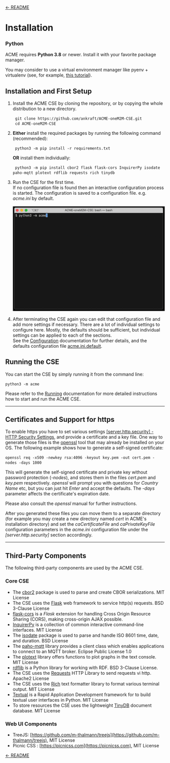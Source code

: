 [← README](../README.md) 

# Installation

### Python

ACME requires **Python 3.8** or newer. Install it with your favorite package manager.

You may consider to use a virtual environment manager like pyenv + virtualenv (see, for example, [this tutorial](https://realpython.com/python-virtual-environments-a-primer/)).

<a name="first_setup"></a>
## Installation and First Setup

1. Install the ACME CSE by cloning the repository, or by copying the whole distribution to a new directory.

		git clone https://github.com/ankraft/ACME-oneM2M-CSE.git
		cd ACME-oneM2M-CSE

1. **Either** install the required packages by running the following command (recommended):

		python3 -m pip install -r requirements.txt

	**OR** install them individually:  

		python3 -m pip install cbor2 flask flask-cors InquirerPy isodate paho-mqtt plotext rdflib requests rich tinydb

1. Run the CSE for the first time.  
If no configuration file is found then an interactive configuration process is started. The
configuration is saved to a configuration file. e.g. *acme.ini* by default.  
&nbsp;  
![](images/bootstrapConfig.gif)

1.  After terminating the CSE again you can edit that configuration file and add more settings if necessary.
	There are a lot of individual settings to configure here. Mostly, the defaults should be sufficient, but individual settings can be applied to each of the sections.  
	See the [Configuration](docs/Configuration.md) documentation for further details, and the defaults configuration file [acme.ini.default](../acme.ini.default).



## Running the CSE

You can start the CSE by simply running it from the command line:

	python3 -m acme

Please refer to the [Running](Running.md) documentation for more detailed instructions how to start and run the ACME CSE.

---
## Certificates and Support for https

To enable https you have to set various settings [\[server.http.security\] - HTTP Security Settings](Configuration.md#security_http), and provide a certificate and a key file. 
One way to generate those files is the [openssl](https://www.openssl.org) tool that may already be installed on your OS. The following example shows how to 
generate a self-signed certificate:

	openssl req -x509 -newkey rsa:4096 -keyout key.pem -out cert.pem -nodes -days 1000

This will generate the self-signed certificate and private key without password protection (*-nodes*), and stores them in the files *cert.pem* and *key.pem* respectively. 
*openssl* will prompt you with questions for *Country Name* etc, but you can just hit *Enter* and accept the defaults. The *-days* parameter affects the certificate's
expiration date.

Please also consult the *openssl* manual for further instructions. 

After you generated these files you can move them to a separate directory (for example you may create a new directory named *cert* in ACME's installation directory) and set the *caCertificateFile* and *caPrivateKeyFile* configuration parameters in the *acme.ini* configuration file under the *\[server.http.security\]* section accordingly.

---

## Third-Party Components
The following third-party components are used by the ACME CSE.

### Core CSE
- The [cbor2](https://github.com/agronholm/cbor2) package is used to parse and create CBOR serializations. MIT License
- The CSE uses the [Flask](https://flask.palletsprojects.com/) web framework to service http(s) requests. BSD 3-Clause License
- [flask-cors](https://github.com/corydolphin/flask-cors/) is a *Flask* extension for handling Cross Origin Resource Sharing (CORS), making cross-origin AJAX possible.
- [InquirerPy](https://github.com/kazhala/InquirerPy/) is a collection of common interactive command-line interfaces. MIT License
- The [isodate](https://github.com/gweis/isodate) package is used to parse and handle ISO 8601 time, date, and duration. BSD License
- The [paho-mqtt](https://www.eclipse.org/paho/) library provides a client class which enables applications to connect to an MQTT broker. Eclipse Public License 1.0 
- The [plotext](https://github.com/piccolomo/plotext) library offers functions to plot graphs in the text console. MIT License
- [rdflib](https://github.com/RDFLib/rdflib) is a Python library for working with RDF. BSD 3-Clause License.
- The CSE uses the [Requests](https://requests.readthedocs.io) HTTP Library to send requests vi http. Apache2 License
- The CSE uses the [Rich](https://github.com/willmcgugan/rich) text formatter library to format various terminal output. MIT License 
- [Textual](https://github.com/textualize/textual) is a Rapid Application Development framework for to build textual user interfaces in Python. MIT License
- To store resources the CSE uses the lightweight [TinyDB](https://github.com/msiemens/tinydb) document database. MIT License


### Web UI Components
- TreeJS: [https://github.com/m-thalmann/treejs](https://github.com/m-thalmann/treejs), MIT License
- Picnic CSS : [https://picnicss.com](https://picnicss.com), MIT License

[← README](../README.md) 
